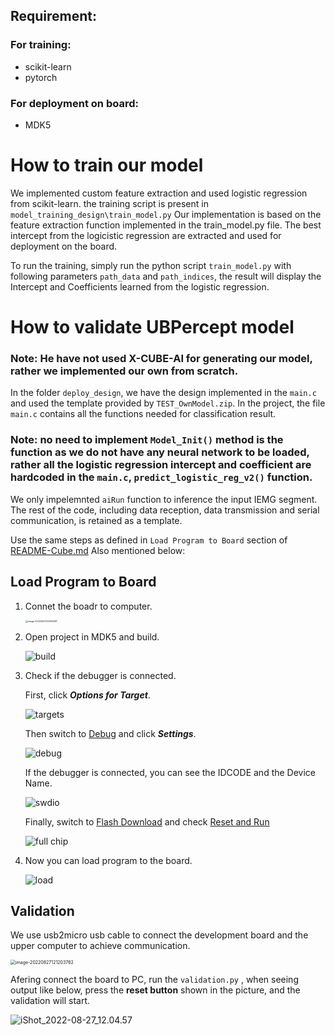 
## Requirement:
### For training:
* scikit-learn
* pytorch

### For deployment on board:
* MDK5


# How to train our model
We implemented custom feature extraction and used logistic regression from scikit-learn.
the training script is present in `model_training_design\train_model.py`
Our implementation is based on the feature extraction function implemented in the train_model.py file.
The best intercept from the logicistic regression are extracted and used for deployment on the board.

To run the training, simply run the python script `train_model.py` with following parameters `path_data` and `path_indices`, 
the result will display the Intercept and Coefficients learned from the logistic regression.


# How to validate UBPercept model 

### Note: He have not used X-CUBE-AI for generating our model, rather we implemented our own from scratch.

In the folder `deploy_design`, we have the design implemented in the `main.c` and used the template provided by `TEST_OwnModel.zip`. 
In the project, the file `main.c` contains all the functions needed for classification result.

### Note:  no need to implement `Model_Init()` method is the function as we do not have any neural network to be loaded, rather all the logistic regression intercept and coefficient are hardcoded in the `main.c`,  `predict_logistic_reg_v2()` function.

We only impelemnted `aiRun` function to inference the input IEMG segment. The rest of the code, including data reception, data transmission and serial communication, is retained as a template. 


Use the same steps as defined in `Load Program to Board` section of [README-Cube.md](https://github.com/tinymlcontest/tinyml_contest2022_demo_example/blob/master/README-Cube.md)
Also mentioned below:
## Load Program to Board

1. Connet the boadr to computer.

    <img src="https://raw.githubusercontent.com/AugustZTR/picbed/master/img/image-20220627203515997.png" alt="image-20220627203515997" style="zoom: 25%;" />

2. Open project in MDK5 and build.

    ![build](https://raw.githubusercontent.com/AugustZTR/picbed/master/img/build.png)

3. Check if the debugger is connected.

    First, click ***Options for Target***.

    ![targets](https://raw.githubusercontent.com/AugustZTR/picbed/master/img/targets.png)

    Then switch to <u>Debug</u> and click ***Settings***.

    <img src="https://raw.githubusercontent.com/AugustZTR/picbed/master/img/debug.png" alt="debug"  />

    If the debugger is connected, you can see the IDCODE and the Device Name. 

    <img src="https://raw.githubusercontent.com/AugustZTR/picbed/master/img/swdio.png" alt="swdio"  />

    Finally, switch to <u>Flash Download</u> and check <u>Reset and Run</u>

    ![full chip](https://raw.githubusercontent.com/AugustZTR/picbed/master/img/full%20chip.png)

4. Now you can load program to the board.

    ![load](https://raw.githubusercontent.com/AugustZTR/picbed/master/img/load.png)


## Validation

We use usb2micro usb cable to connect the development board and the upper computer to achieve communication. 

<img src="https://raw.githubusercontent.com/AugustZTR/picbed/master/img/image-20220827121203762.png" alt="image-20220827121203762" style="zoom:50%;" />

Afering connect the board to PC, run the `validation.py` , when seeing output like below, press the **reset button** shown in the picture, and the validation will start.

![iShot_2022-08-27_12.04.57](https://raw.githubusercontent.com/AugustZTR/picbed/master/img/iShot_2022-08-27_12.04.57.png)


#
